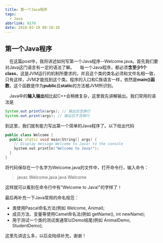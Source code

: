 ```yaml
---
title: 第一个Java程序
tags:
  - Java
abbrlink: 9170
date: 2018-03-10 00:18:10
---
```

## 第一个Java程序
&emsp;在这篇post中，我将讲述如何写第一个Java程序--Welcome.java。首先我们要对Java这门语言有一定的语法了解。
&emsp;每一个Java程序，都必须**含至少1个class**，这是JVM运行的机制所要求的，并且这个类的类名必须和文件名相一致，只有这样，JVM才能找到这个类。程序的入口和C族语言一样，依然是**main()函数**，这个函数是作为**public**且**static**的方法被JVM所识别。
<!-- more -->

&emsp;Java中的**输入输出**相比起C++会稍微复杂，这里我先讲解输出。我们常用的语法是
```Java
System.out.println(args); // 输出后含换行
System.out.print(args); // 输出后不含换行
```

到这里，我们就有能力写出第一个简单的Java程序了。以下给出代码
```C++
public class Welcome {
  public static void main(String[] args) {
    // Display message Welcome to Java! to the console
    System.out.println("Welcome to Java!");
  }
}
```

将代码保存在一个名字为Welcome.java的文件中，打开命令行，输入命令：
> javac Welcome.java
> java Welcome

这样就可以看到在命令行中有"Welcome to Java!"的字样了！

最后再补充一下Java常用的命名规范：
  + 类使用Pascal命名方法(例如 Welcome, Animal);
  + 成员方法、变量等使用Camel命名法(例如 getName(), int newName);
  + 用于测试一个类的测试类通常以Demo结尾(例如 AnimalDemo, StudentDemo);

这里先讲这么多，以后会陆续补充，谢谢！
